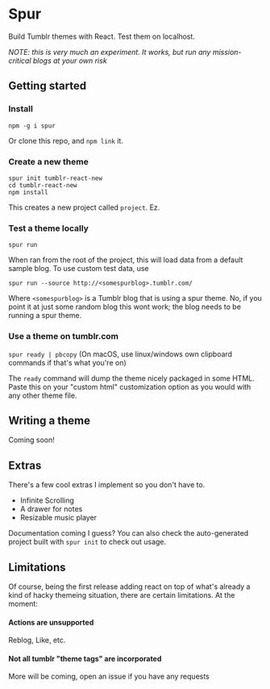 
# Spur

Build Tumblr themes with React. Test them on localhost.

*NOTE: this is very much an experiment. It works, but run any mission-critical blogs at your own risk*

## Getting started

### Install

`npm -g i spur`

Or clone this repo, and `npm link` it.

### Create a new theme

```
spur init tumblr-react-new
cd tumblr-react-new
npm install
```

This creates a new project called `project`. Ez.

### Test a theme locally

`spur run`

When ran from the root of the project, this will load data from a default sample blog. To use custom test data, use

`spur run --source http://<somespurblog>.tumblr.com/`

Where `<somespurblog>` is a Tumblr blog that is using a spur theme. No, if you point it at just some random blog this wont work; the blog needs to be running a spur theme.

### Use a theme on tumblr.com

`spur ready | pbcopy` (On macOS, use linux/windows own clipboard commands if that's what you're on)

The `ready` command will dump the theme nicely packaged in some HTML. Paste this on your "custom html" customization option as you would with any other theme file.

## Writing a theme

Coming soon!

## Extras

There's a few cool extras I implement so you don't have to.

- Infinite Scrolling
- A drawer for notes
- Resizable music player

Documentation coming I guess? You can also check the auto-generated project built with `spur init` to check out usage.

## Limitations

Of course, being the first release adding react on top of what's already a kind of hacky themeing situation, there are certain limitations. At the moment:

#### Actions are unsupported

Reblog, Like, etc.

#### Not all tumblr "theme tags" are incorporated

More will be coming, open an issue if you have any requests
